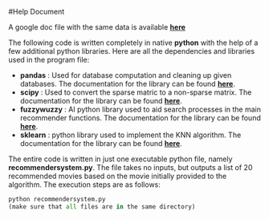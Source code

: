 #Help Document

A google doc file with the same data is available **[here](https://docs.google.com/document/d/1HbnXx6r77LfEjIuPtr8Nso9TaMokj4YK/edit?usp=sharing&ouid=117806499075101418555&rtpof=true&sd=true)**

The following code is written completely in native **python** with the help of a few additional python libraries. Here are all the dependencies and libraries used in the program file:

* **pandas** : Used for database computation and cleaning up given databases. The documentation for the library can be found **[here](https://pandas.pydata.org/docs/user_guide/index.html#user-guide)**.
* **scipy** : Used to convert the sparse matric to a non-sparse matrix. The documentation for the library can be found **[here](https://docs.scipy.org/doc/)**.
* **fuzzywuzzy** : AI python library used to aid search processes in the main recommender functions. The documentation for the library can be found **[here](https://pypi.org/project/fuzzywuzzy/#description)**.
* **sklearn** : python library used to implement the KNN algorithm. The documentation for the library can be found **[here](https://scikit-learn.org/stable/)**.

The entire code is written in just one executable python file, namely **recommendersystem.py**. The file takes no inputs, but outputs a list of 20 recommended movies based on the movie initially provided to the algorithm. The execution steps are as follows:

~~~python
python recommendersystem.py
(make sure that all files are in the same directory)
~~~
